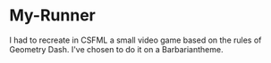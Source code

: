 # My-Runner
I had to recreate in CSFML a small video game based on the rules of Geometry Dash. I've chosen to do it on a Barbariantheme.
